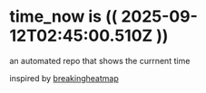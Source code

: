 # time_now is (( 2025-09-12T02:45:00.510Z ))

an automated repo that shows the currnent time

inspired by [breakingheatmap](https://github.com/breakingheatmap/breakingheatmap)